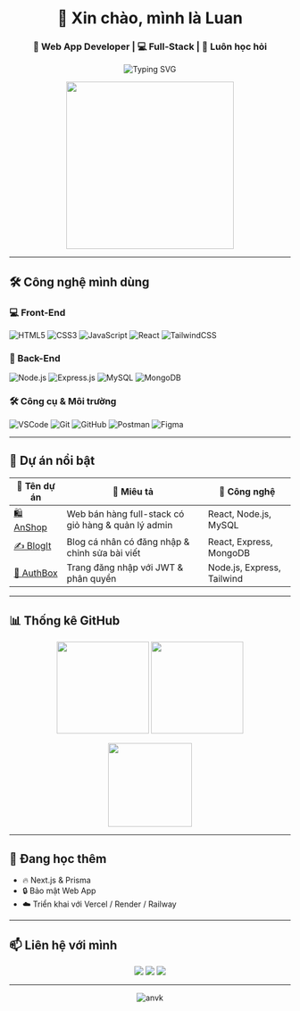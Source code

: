 <h1 align="center">👋 Xin chào, mình là Luan</h1>
<h3 align="center">🚀 Web App Developer | 💻 Full-Stack | 🌱 Luôn học hỏi</h3>

<p align="center">
  <img src="https://readme-typing-svg.demolab.com?font=Fira+Code&size=22&pause=1000&center=true&vCenter=true&width=435&lines=🔥+Web+App+Developer;🌐+Yêu+Front-End+%26+Back-End;🎯+Mục+tiêu:+Code+gọn+%26+chuẩn;🏆+Không+ngừng+nâng+cấp+bản+thân" alt="Typing SVG" />
</p>

<p align="center">
  <img src="https://media.giphy.com/media/qgQUggAC3Pfv687qPC/giphy.gif" width="300" />
</p>

---

## 🛠️ Công nghệ mình dùng

### 💻 Front-End
![HTML5](https://img.shields.io/badge/HTML5-E34F26?style=flat-square&logo=html5&logoColor=white)
![CSS3](https://img.shields.io/badge/CSS3-1572B6?style=flat-square&logo=css3&logoColor=white)
![JavaScript](https://img.shields.io/badge/JavaScript-F7DF1E?style=flat-square&logo=javascript&logoColor=black)
![React](https://img.shields.io/badge/React-61DAFB?style=flat-square&logo=react&logoColor=black)
![TailwindCSS](https://img.shields.io/badge/Tailwind_CSS-38B2AC?style=flat-square&logo=tailwind-css&logoColor=white)

### 🧩 Back-End
![Node.js](https://img.shields.io/badge/Node.js-339933?style=flat-square&logo=node-dot-js&logoColor=white)
![Express.js](https://img.shields.io/badge/Express.js-000000?style=flat-square&logo=express&logoColor=white)
![MySQL](https://img.shields.io/badge/MySQL-00758F?style=flat-square&logo=mysql&logoColor=white)
![MongoDB](https://img.shields.io/badge/MongoDB-4EA94B?style=flat-square&logo=mongodb&logoColor=white)

### 🛠 Công cụ & Môi trường
![VSCode](https://img.shields.io/badge/VS_Code-007ACC?style=flat-square&logo=visual-studio-code&logoColor=white)
![Git](https://img.shields.io/badge/Git-F05032?style=flat-square&logo=git&logoColor=white)
![GitHub](https://img.shields.io/badge/GitHub-181717?style=flat-square&logo=github&logoColor=white)
![Postman](https://img.shields.io/badge/Postman-FF6C37?style=flat-square&logo=postman&logoColor=white)
![Figma](https://img.shields.io/badge/Figma-F24E1E?style=flat-square&logo=figma&logoColor=white)

---

## 🌟 Dự án nổi bật

| 💼 Tên dự án | 🚀 Miêu tả | 🧩 Công nghệ |
|-------------|-----------|--------------|
| [🛍️ AnShop](https://github.com/anvk/anshop) | Web bán hàng full-stack có giỏ hàng & quản lý admin | React, Node.js, MySQL |
| [✍️ BlogIt](https://github.com/anvk/blogit) | Blog cá nhân có đăng nhập & chỉnh sửa bài viết | React, Express, MongoDB |
| [🔐 AuthBox](https://github.com/anvk/authbox) | Trang đăng nhập với JWT & phân quyền | Node.js, Express, Tailwind |

---

## 📊 Thống kê GitHub

<p align="center">
  <img src="https://github-readme-stats.vercel.app/api?username=anvk&show_icons=true&theme=tokyonight" height="165" />
  <img src="https://streak-stats.demolab.com?user=anvk&theme=tokyonight&hide_border=true" height="165"/>
</p>

<p align="center">
  <img src="https://github-readme-stats.vercel.app/api/top-langs/?username=anvk&layout=compact&theme=tokyonight" height="150" />
</p>

---

## 🧠 Đang học thêm
- 🔥 Next.js & Prisma
- 🔒 Bảo mật Web App
- ☁️ Triển khai với Vercel / Render / Railway

---

## 📫 Liên hệ với mình

<p align="center">
  <a href="https://www.facebook.com/luan.le.355745"><img src="https://img.shields.io/badge/Facebook-1877F2?style=for-the-badge&logo=facebook&logoColor=white" /></a>
  <a href="mailto:quangluan03052000@gmail.com"><img src="https://img.shields.io/badge/Gmail-D14836?style=for-the-badge&logo=gmail&logoColor=white" /></a>
  <a href="https://github.com/luanPro35"><img src="https://img.shields.io/badge/GitHub-100000?style=for-the-badge&logo=github&logoColor=white" /></a>
</p>

---

<p align="center">
  <img src="https://komarev.com/ghpvc/?username=anvk&label=Profile+views&color=blueviolet&style=flat-square" alt="anvk" />
</p>

